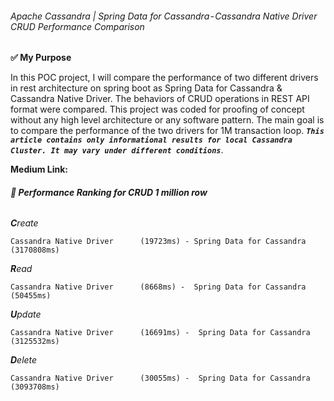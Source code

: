 ###### Apache Cassandra | Spring Data for Cassandra - Cassandra Native Driver CRUD Performance Comparison

**✅ My Purpose**

In this POC project, I will compare the performance of two different drivers in rest architecture on spring boot as
 Spring Data for Cassandra & Cassandra Native Driver. The behaviors of CRUD operations in REST API format were compared. This project was coded for proofing of concept without any high level architecture or any software pattern. The main goal is to compare the performance of the two drivers for 1M transaction loop. **_`This article contains only informational results for local Cassandra Cluster. It may vary under different conditions`_**.


**Medium Link:** 

###### **‍🗨 Performance Ranking for CRUD 1 million row**

_**C**reate_

`Cassandra Native Driver      (19723ms) -
Spring Data for Cassandra    (3170808ms)`

_**R**ead_

`Cassandra Native Driver      (8668ms) - 
Spring Data for Cassandra    (50455ms)`

_**U**pdate_

`Cassandra Native Driver      (16691ms) - 
Spring Data for Cassandra    (3125532ms)`

_**D**elete_

`Cassandra Native Driver      (30055ms) - 
Spring Data for Cassandra    (3093708ms)`
